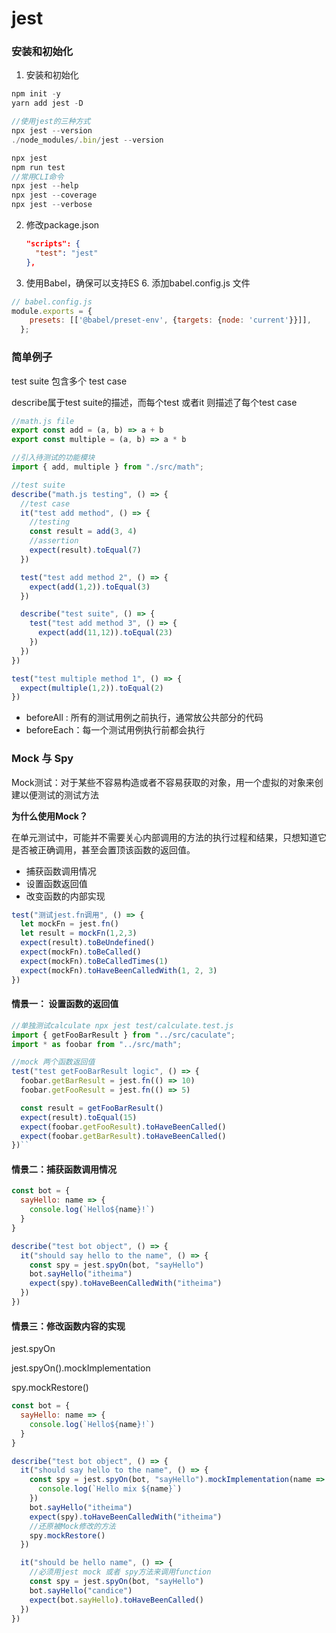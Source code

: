 # jest

### 安装和初始化

1. 安装和初始化

```js
npm init -y
yarn add jest -D

//使用jest的三种方式
npx jest --version
./node_modules/.bin/jest --version

npx jest
npm run test
//常用CLI命令
npx jest --help
npx jest --coverage
npx jest --verbose 
```

2. 修改package.json

   ```json
   "scripts": {
     "test": "jest"
   },
   ```

3. 使用Babel，确保可以支持ES 6. 添加babel.config.js 文件

```js
// babel.config.js
module.exports = {
    presets: [['@babel/preset-env', {targets: {node: 'current'}}]],
  };
```

### 简单例子

test suite 包含多个 test case

describe属于test suite的描述，而每个test 或者it 则描述了每个test case

```js
//math.js file
export const add = (a, b) => a + b
export const multiple = (a, b) => a * b

//引入待测试的功能模块
import { add, multiple } from "./src/math";

//test suite
describe("math.js testing", () => {
  //test case
  it("test add method", () => {
    //testing
    const result = add(3, 4)
    //assertion
    expect(result).toEqual(7)
  })

  test("test add method 2", () => {
    expect(add(1,2)).toEqual(3)
  })

  describe("test suite", () => {
    test("test add method 3", () => {
      expect(add(11,12)).toEqual(23)
    })
  })
})

test("test multiple method 1", () => {
  expect(multiple(1,2)).toEqual(2)
})
```



- beforeAll : 所有的测试用例之前执行，通常放公共部分的代码
- beforeEach：每一个测试用例执行前都会执行



### Mock 与 Spy

Mock测试：对于某些不容易构造或者不容易获取的对象，用一个虚拟的对象来创建以便测试的测试方法

**为什么使用Mock？**

在单元测试中，可能并不需要关心内部调用的方法的执行过程和结果，只想知道它是否被正确调用，甚至会置顶该函数的返回值。

- 捕获函数调用情况
- 设置函数返回值
- 改变函数的内部实现

```js
test("测试jest.fn调用", () => {
  let mockFn = jest.fn()
  let result = mockFn(1,2,3)
  expect(result).toBeUndefined()
  expect(mockFn).toBeCalled()
  expect(mockFn).toBeCalledTimes(1)
  expect(mockFn).toHaveBeenCalledWith(1, 2, 3)
})
```

#### 情景一： 设置函数的返回值

```js
//单独测试calculate npx jest test/calculate.test.js
import { getFooBarResult } from "../src/caculate";
import * as foobar from "../src/math";

//mock 两个函数返回值
test("test getFooBarResult logic", () => {
  foobar.getBarResult = jest.fn(() => 10)
  foobar.getFooResult = jest.fn(() => 5)

  const result = getFooBarResult()
  expect(result).toEqual(15)
  expect(foobar.getFooResult).toHaveBeenCalled()
  expect(foobar.getBarResult).toHaveBeenCalled()
})``
```

#### 情景二：捕获函数调用情况

```js
const bot = {
  sayHello: name => {
    console.log(`Hello${name}!`)
  }
}

describe("test bot object", () => {
  it("should say hello to the name", () => {
    const spy = jest.spyOn(bot, "sayHello")
    bot.sayHello("itheima")
    expect(spy).toHaveBeenCalledWith("itheima")
  })
})
```



#### 情景三：修改函数内容的实现

jest.spyOn

jest.spyOn().mockImplementation

spy.mockRestore()

```js
const bot = {
  sayHello: name => {
    console.log(`Hello${name}!`)
  }
}

describe("test bot object", () => {
  it("should say hello to the name", () => {
    const spy = jest.spyOn(bot, "sayHello").mockImplementation(name => {
      console.log(`Hello mix ${name}`)
    })
    bot.sayHello("itheima")
    expect(spy).toHaveBeenCalledWith("itheima")
    //还原被Mock修改的方法
    spy.mockRestore()
  })

  it("should be hello name", () => {
    //必须用jest mock 或者 spy方法来调用function
    const spy = jest.spyOn(bot, "sayHello")
    bot.sayHello("candice")
    expect(bot.sayHello).toHaveBeenCalled()
  })
})
```

